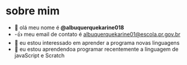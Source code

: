 # sobre mim
- 👋 olá meu nome é **@albuquerquekarine018**
- -:+1: meu email de contato é albuquerquekarine01@escola.pr.gov.br
- 👀 eu estou interessado em aprender a programa novas linguagens
- 🌱 eu estou aprendendoa programar recentemente a linguagem de javaScript e Scratch 

